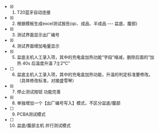 - [x] 1. T20蓝牙自动连接
- [x] 2. 根据模板生成excel测试报告(qc、成品、半成品 --- 盆底、腹部)
- [x] 3. 测试界面显示出厂编号
- [x] 4. 测试界面增加电量显示
- [x] 5. 盆底主机人工录入项，其中的充电盒加热功能“字段”缩减，删除后面的“加热 40s 后温度升温 7士2℃”
- [ ] 6. 盆底主机人工录入项，其中的充电盒加热功能，升温的判定标准要修改。（具体修改标准，对接盛雪琴）
- [x] 7. 停止测试按钮 功能完善
- [x] 8. 单独增加一个【出厂编号写入】模式，不区分盆底/腹部
- [ ] 9. PCBA测试模式
- [ ] 10. 盆底/腹部主机 并行测试模式